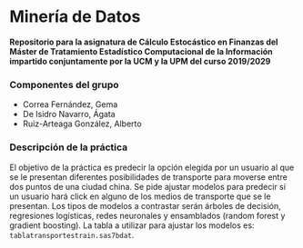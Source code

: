 # Minería de Datos

**Repositorio para la asignatura de Cálculo Estocástico en Finanzas del Máster de Tratamiento Estadístico Computacional de la Información impartido conjuntamente por la UCM y la UPM del curso 2019/2029**

### Componentes del grupo

- Correa Fernández, Gema 
- De Isidro Navarro, Ágata
- Ruiz-Arteaga González, Alberto

### Descripción de la práctica

El objetivo de la práctica es predecir la opción elegida por un usuario al que se le presentan diferentes posibilidades de transporte para moverse entre dos puntos de una ciudad china. Se pide ajustar modelos para predecir si un usuario hará click en alguno de los medios de transporte que se le presentan. Los tipos de modelos a contrastar serán árboles de decisión, regresiones logísticas, redes neuronales y ensamblados (random forest y gradient boosting). La tabla a utilizar para ajustar los modelos es: `tablatransportestrain.sas7bdat`.


